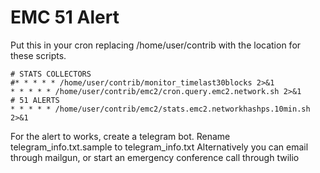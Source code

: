 # EMC 51 Alert
Put this in your cron replacing /home/user/contrib with the location for these scripts.
```
# STATS COLLECTORS
#* * * * * /home/user/contrib/monitor_timelast30blocks 2>&1
* * * * * /home/user/contrib/emc2/cron.query.emc2.network.sh 2>&1
# 51 ALERTS
* * * * * /home/user/contrib/emc2/stats.emc2.networkhashps.10min.sh 2>&1
```
For the alert to works, create a telegram bot. Rename telegram_info.txt.sample to telegram_info.txt
Alternatively you can email through mailgun, or start an emergency conference call through twilio
